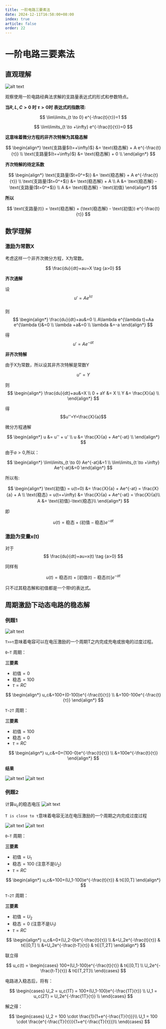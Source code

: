 ```yaml
---
title: 一阶电路三要素法
date: 2024-12-11T16:58:00+08:00
index: true
article: false
order: 22
---
```


# 一阶电路三要素法

## 直观理解

![alt text](assets/images/image-13.png)

观察使用一阶电路经典法求解的支路量表达式的形式和参数特点。

**当$R,L,C>0$ 时 $τ>0$时 表达式的指数项:**

$$
\lim\limits_{t \to 0} e^{-\frac{t}{τ}}=1
$$

$$
\lim\limits_{t \to +\infty} e^{-\frac{t}{τ}}=0
$$


**这意味着微分方程的非齐次特解为其稳态解**

$$
\begin{align*}
\text{支路量$(t=+\infty)$} &= \text{稳态解} + A e^{-\frac{t}{τ}} \\
\text{支路量$(t=+\infty)$} &= \text{稳态解} + 0 \\
\end{align*}
$$

**齐次特解的待定系数**

$$
\begin{align*}
\text{支路量($t=0^+$)} &= \text{稳态解} + A e^{-\frac{t}{τ}} \\
\text{支路量($t=0^+$)} &= \text{稳态解} + A \\
A &= \text{稳态解} - \text{支路量($t=0^+$)} \\
A &= \text{稳态解} - \text{初值}
\end{align*}
$$


**所以**

$$
\text{支路量(t)} = \text{稳态解} + (\text{稳态解} - \text{初值}) e^{-\frac{t}{τ}}
$$

## 数学理解

### 激励为常数X

考虑这样一个非齐次微分方程，X为常数。

$$
\frac{du}{dt}+au=X \tag {a>0}
$$

**齐次通解**

设  
$$u'=Ae^{\lambda t}$$  
则  
$$
\begin{align*}
\frac{du}{dt}+au&=0 \\
A\lambda e^{\lambda t}+Aa e^{\lambda t}&=0 \\
\lambda +a&=0 \\
\lambda &=-a
\end{align*}
$$

得  
$$u'=Ae^{-at}$$

**非齐次特解**

由于X为常数，所以设其非齐次特解是常数Y

$$u''=Y$$  

则  
$$
\begin{align*}
    \frac{du}{dt}+au&=X \\
    0 + aY &= X \\
    Y &= \frac{X}{a} \\
\end{align*}
$$

得  
$$u''=Y=\frac{X}{a}$$


微分方程通解

$$
\begin{align*}
    u &= u'' + u' \\
    u &= \frac{X}{a} + Ae^{-at} \\
\end{align*}
$$


由于$a>0$,所以：

$$
\begin{align*}
    \lim\limits_{t \to 0} Ae^{-at}&=1 \\
    \lim\limits_{t \to +\infty} Ae^{-at}&=0
\end{align*}
$$


所以有:

$$
\begin{align*}
    \text{初值} = u(t=0) &= \frac{X}{a} + Ae^{-at} = \frac{X}{a} + A \\
    \text{稳态} = u(t=+\infty) &= \frac{X}{a} + Ae^{-at} = \frac{X}{a}\\
    A &= \text{初值}-\text{稳态}\\
\end{align*}
$$

即

$$
    u(t) = \text{稳态} + (\text{初值}-\text{稳态})e^{-at}
$$

### 激励为变量x(t)

对于
$$
\frac{du}{dt}+au=x(t) \tag {a>0}
$$

同样有

$$
u(t) = \text{稳态(t)} + [\text{初值(t)}-\text{稳态(t)}]e^{-at}
$$

只不过其稳态解和初值都是一个带t的表达式。


## 周期激励下动态电路的稳态解

### 例题1

![alt text](assets/images/image-14.png)

`T>>τ`意味着电容可以在电压激励的一个周期T之内完成充电或放电的过度过程。

`0~T` 周期：

**三要素**

- $\text{初值}=0$  
- $\text{稳态}=100$  
- $τ=RC$ 
 
$$
\begin{align*}
  u_c&=100+(0-100)e^{-\frac{t}{τ}} \\
  &=100-100e^{-\frac{t}{τ}}
\end{align*}
$$

`T~2T` 周期：

**三要素**
- $\text{初值}=100$  
- $\text{稳态}=0$  
- $τ=RC$  

$$
\begin{align*}
  u_c&=0+(100-0)e^{-\frac{t}{τ}} \\
  &=100e^{-\frac{t}{τ}}
\end{align*}
$$

**结果**

![alt text](assets/images/image-16.png)
![alt text](assets/images/image-15.png)


### 例题2

计算$u_c$的稳态电压
![alt text](assets/images/image-17.png)

`T is close to τ`意味着电容无法在电压激励的一个周期之内完成过度过程

![alt text](assets/images/image-18.png)
![alt text](assets/images/image-19.png)



`0~T` 周期：

**三要素**

- $\text{初值}=U_1$  
- $\text{稳态}=100$ (注意不是$U_2$)  
- $τ=RC$ 
 
$$
\begin{align*}
  u_c&=100+(U_1-100)e^{-\frac{t}{τ}} & t∈[0,T]
\end{align*}
$$


`T~2T` 周期：

**三要素**

- $\text{初值}=U_2$  
- $\text{稳态}=0$ (注意不是$U_1$)  
- $τ=RC$ 
 
$$
\begin{align*}
  u_c&=0+(U_2-0)e^{-\frac{t}{τ}} \\
  &=U_2e^{-\frac{t}{τ}} & t∈[0,T] \\
  &=U_2e^{-\frac{t-T}{τ}} & t∈[T,2T]
\end{align*}
$$

联立得

$$
u_c(t) =
\begin{cases}
  100+(U_1-100)e^{-\frac{t}{τ}} & t∈[0,T] \\
  U_2e^{-\frac{t-T}{τ}} & t∈(T,2T]\\
\end{cases}
$$


电路进入稳态后，将有：

$$
\begin{cases}
    U_2 = u_c(1T) = 100+(U_1-100)e^{-\frac{1T}{τ}} \\
    U_1 = u_c(2T) = U_2e^{-\frac{1T}{τ}} \\
\end{cases}
$$

解之得：

$$
\begin{cases}
    U_2  = 100 \cdot \frac{1}{1+e^{-\frac{T}{τ}}}\\
    U_1  = 100 \cdot \frac{e^{-\frac{T}{τ}}}{1+e^{-\frac{T}{τ}}}\\
\end{cases}
$$